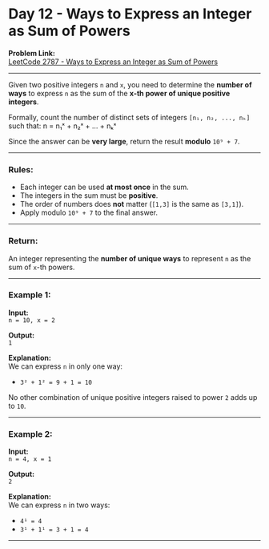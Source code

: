 # Day 12 - Ways to Express an Integer as Sum of Powers

**Problem Link:**  
[LeetCode 2787 - Ways to Express an Integer as Sum of Powers](https://leetcode.com/problems/ways-to-express-an-integer-as-sum-of-powers/) 

---

Given two positive integers `n` and `x`, you need to determine the **number of ways** to express `n` as the sum of the **x-th power of unique positive integers**.

Formally, count the number of distinct sets of integers `[n₁, n₂, ..., nₖ]` such that:
n = n₁ˣ + n₂ˣ + ... + nₖˣ

Since the answer can be **very large**, return the result **modulo** `10⁹ + 7`.

---

### Rules:

- Each integer can be used **at most once** in the sum.
- The integers in the sum must be **positive**.
- The order of numbers does **not** matter (`[1,3]` is the same as `[3,1]`).
- Apply modulo `10⁹ + 7` to the final answer.

---

### Return:

An integer representing the **number of unique ways** to represent `n` as the sum of `x`-th powers.

---

### Example 1:

**Input:**  
`n = 10, x = 2`

**Output:**  
`1`

**Explanation:**  
We can express `n` in only one way:  
- `3² + 1² = 9 + 1 = 10`  

No other combination of unique positive integers raised to power `2` adds up to `10`.

---

### Example 2:

**Input:**  
`n = 4, x = 1`

**Output:**  
`2`

**Explanation:**  
We can express `n` in two ways:  
- `4¹ = 4`  
- `3¹ + 1¹ = 3 + 1 = 4`

---


